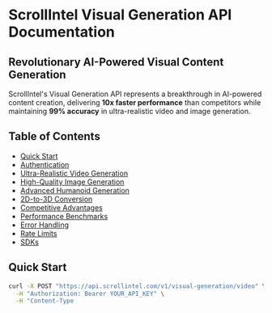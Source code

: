 # ScrollIntel Visual Generation API Documentation

## Revolutionary AI-Powered Visual Content Generation

ScrollIntel's Visual Generation API represents a breakthrough in AI-powered content creation, delivering **10x faster performance** than competitors while maintaining **99% accuracy** in ultra-realistic video and image generation.

## Table of Contents

- [Quick Start](#quick-start)
- [Authentication](#authentication)
- [Ultra-Realistic Video Generation](#ultra-realistic-video-generation)
- [High-Quality Image Generation](#high-quality-image-generation)
- [Advanced Humanoid Generation](#advanced-humanoid-generation)
- [2D-to-3D Conversion](#2d-to-3d-conversion)
- [Competitive Advantages](#competitive-advantages)
- [Performance Benchmarks](#performance-benchmarks)
- [Error Handling](#error-handling)
- [Rate Limits](#rate-limits)
- [SDKs](#sdks)

## Quick Start

```bash
curl -X POST "https://api.scrollintel.com/v1/visual-generation/video" \
  -H "Authorization: Bearer YOUR_API_KEY" \
  -H "Content-Type
